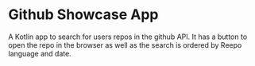 # Github Showcase App
A Kotlin app to search for users repos in the github API.
It has a button to open the repo in the browser as well as the search is ordered by Reepo language and date.
